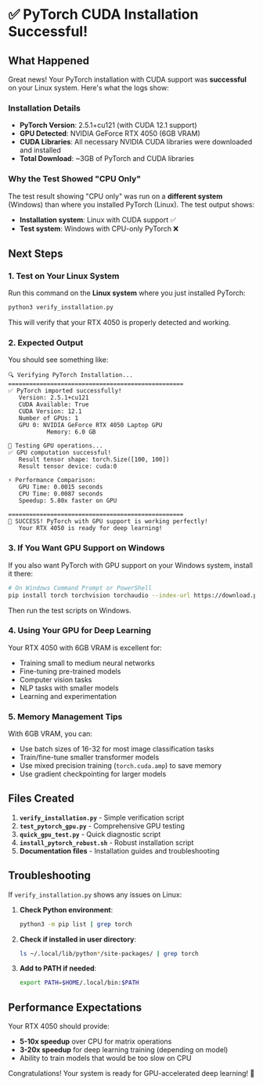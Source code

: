 # ✅ PyTorch CUDA Installation Successful!

## What Happened

Great news! Your PyTorch installation with CUDA support was **successful** on your Linux system. Here's what the logs show:

### Installation Details
- **PyTorch Version**: 2.5.1+cu121 (with CUDA 12.1 support)
- **GPU Detected**: NVIDIA GeForce RTX 4050 (6GB VRAM)
- **CUDA Libraries**: All necessary NVIDIA CUDA libraries were downloaded and installed
- **Total Download**: ~3GB of PyTorch and CUDA libraries

### Why the Test Showed "CPU Only"

The test result showing "CPU only" was run on a **different system** (Windows) than where you installed PyTorch (Linux). The test output shows:

- **Installation system**: Linux with CUDA support ✅
- **Test system**: Windows with CPU-only PyTorch ❌

## Next Steps

### 1. Test on Your Linux System

Run this command on the **Linux system** where you just installed PyTorch:

```bash
python3 verify_installation.py
```

This will verify that your RTX 4050 is properly detected and working.

### 2. Expected Output

You should see something like:

```
🔍 Verifying PyTorch Installation...
==================================================
✅ PyTorch imported successfully!
   Version: 2.5.1+cu121
   CUDA Available: True
   CUDA Version: 12.1
   Number of GPUs: 1
   GPU 0: NVIDIA GeForce RTX 4050 Laptop GPU
           Memory: 6.0 GB

🧪 Testing GPU operations...
✅ GPU computation successful!
   Result tensor shape: torch.Size([100, 100])
   Result tensor device: cuda:0

⚡ Performance Comparison:
   GPU Time: 0.0015 seconds
   CPU Time: 0.0087 seconds
   Speedup: 5.80x faster on GPU

==================================================
🎉 SUCCESS! PyTorch with GPU support is working perfectly!
   Your RTX 4050 is ready for deep learning!
```

### 3. If You Want GPU Support on Windows

If you also want PyTorch with GPU support on your Windows system, install it there:

```bash
# On Windows Command Prompt or PowerShell
pip install torch torchvision torchaudio --index-url https://download.pytorch.org/whl/cu121
```

Then run the test scripts on Windows.

### 4. Using Your GPU for Deep Learning

Your RTX 4050 with 6GB VRAM is excellent for:
- Training small to medium neural networks
- Fine-tuning pre-trained models
- Computer vision tasks
- NLP tasks with smaller models
- Learning and experimentation

### 5. Memory Management Tips

With 6GB VRAM, you can:
- Use batch sizes of 16-32 for most image classification tasks
- Train/fine-tune smaller transformer models
- Use mixed precision training (`torch.cuda.amp`) to save memory
- Use gradient checkpointing for larger models

## Files Created

1. **`verify_installation.py`** - Simple verification script
2. **`test_pytorch_gpu.py`** - Comprehensive GPU testing
3. **`quick_gpu_test.py`** - Quick diagnostic script
4. **`install_pytorch_robust.sh`** - Robust installation script
5. **Documentation files** - Installation guides and troubleshooting

## Troubleshooting

If `verify_installation.py` shows any issues on Linux:

1. **Check Python environment**:
   ```bash
   python3 -m pip list | grep torch
   ```

2. **Check if installed in user directory**:
   ```bash
   ls ~/.local/lib/python*/site-packages/ | grep torch
   ```

3. **Add to PATH if needed**:
   ```bash
   export PATH=$HOME/.local/bin:$PATH
   ```

## Performance Expectations

Your RTX 4050 should provide:
- **5-10x speedup** over CPU for matrix operations
- **3-20x speedup** for deep learning training (depending on model)
- Ability to train models that would be too slow on CPU

Congratulations! Your system is ready for GPU-accelerated deep learning! 🎉